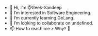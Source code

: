 - 👋 Hi, I’m @Geek-Sandeep
- 👀 I’m interested in Software Engineering.
- 🌱 I’m currently learning GoLang.
- 💞️ I’m looking to collaborate on undefined.
- 📫 How to reach me > Why? 💁
